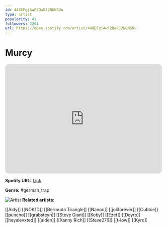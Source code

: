 ```yaml
---
id: 448EFgjAwF2Qa8J2NGNSUu
type: artist
popularity: 41
followers: 2201
url: https://open.spotify.com/artist/448EFgjAwF2Qa8J2NGNSUu
---
```

# Murcy

<iframe style="border-radius:12px" src="https://open.spotify.com/embed/artist/448EFgjAwF2Qa8J2NGNSUu" width="100%" height="352" frameBorder="0" allowfullscreen="" allow="autoplay; clipboard-write; encrypted-media; fullscreen; picture-in-picture" loading="lazy"></iframe>

**Spotify URL:** [Link](https://open.spotify.com/artist/448EFgjAwF2Qa8J2NGNSUu)

**Genre:**  #german_trap

![Artist](https://i.scdn.co/image/ab6761610000e5ebb14bd3fcb85df145a8b1da33)
**Related artists:**

[[Aidy]]
[[NOK1D]]
[[Bermuda Triangle]]
[[Nanoc]]
[[joiiforever]]
[[Cubbie]]
[[puncho]]
[[grabsteyn]]
[[Steve Giant]]
[[Koby]]
[[Ezet]]
[[Deyro]]
[[heyelevxted]]
[[aiden]]
[[Xanny Rich]]
[[Steve276]]
[[t-low]]
[[Kyro]]
